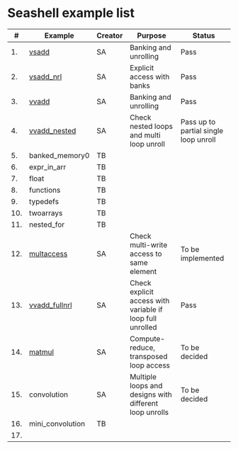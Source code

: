 # Seashell example list

| # | Example | Creator | Purpose | Status |  
| --- | --- | --- | --- | --- |  
| 1. | [vsadd](https://github.com/cucapra/seashell/blob/master/examples/docs/vsadd.md) | SA | Banking and unrolling | Pass |  
| 2. | [vsadd_nrl](https://github.com/cucapra/seashell/blob/master/examples/docs/vsadd.md) | SA | Explicit access with banks | Pass | 
| 3. | [vvadd](https://github.com/cucapra/seashell/blob/master/examples/docs/vvadd.md) | SA |Banking and unrolling | Pass |  
| 4. | [vvadd_nested](https://github.com/cucapra/seashell/blob/master/examples/docs/vvadd.md) | SA | Check nested loops and multi loop unroll | Pass up to partial single loop unroll |  
| 5. | banked_memory0 | TB |  |  
| 6. | expr_in_arr | TB |  |  
| 7. | float | TB |  |  
| 8. | functions | TB |  |  
| 9. | typedefs | TB |  |  
| 10. | twoarrays | TB |  |  
| 11. | nested_for | TB |  |  
| 12. | [multaccess](https://github.com/cucapra/seashell/blob/master/examples/docs/multaccess.md) | SA | Check multi-write access to same element | To be implemented | 
| 13. | [vvadd_fullnrl](https://github.com/cucapra/seashell/blob/master/examples/docs/vvadd.md) | SA | Check explicit access with variable if loop full unrolled | Pass |  
| 14. | [matmul](https://github.com/cucapra/seashell/blob/master/examples/docs/matmul.md) | SA | Compute-reduce, transposed loop access | To be decided |  
| 15. | convolution | SA | Multiple loops and designs with different loop unrolls | To be decided |  
| 16. | mini_convolution | TB |  |  
| 17. |  |  |  |  
